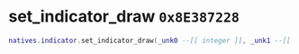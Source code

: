 # set_indicator_draw `0x8E387228`

```lua
natives.indicator.set_indicator_draw(_unk0 --[[ integer ]], _unk1 --[[ integer ]])
```